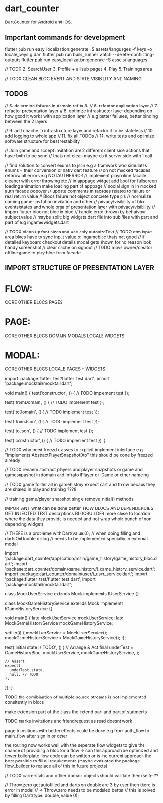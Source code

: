 # dart_counter

DartCounter for Android and iOS.

## Important commands for development

flutter pub run easy_localization:generate -S assets/languages -f keys -o locale_keys.g.dart
flutter pub run build_runner watch --delete-conflicting-outputs
flutter pub run easy_localization:generate -S assets/languages

// TODO 2. SearchUser 3. Profile + all sub pages 4. Play 5. Trainings area

// TODO CLEAN BLOC EVENT AND STATE VISIBILITY AND NAMING

## TODOS

// 5. determine failures in domain ref to 8.
// 6. refactor application layer
// 7. refactor presentation layer
// 8. optimize infrastructor layer depending on how good it works with application layer
// e.g better failures, better binding between the 2 layers

// 9. add chache to infrastructure layer and refactor it to be stateless
// 10. add logging to whole app
// 11. fix all TODOs
// 14. write tests and optimize software structure for best testability

// Join game and accept invitation are 2 different client side actions that have both to be send
// thats not clean maybe do it server side with 1 call

// find solution to convert enums to json e.g a framwork who simulates enums + their conversion or nativ dart feature
// on not mocked facades rethrow all errors e.g NOTAUTHERROR
// implement playonline facade cleaner with error throwing etc
// in apppage widget add bool for fullscreen loading animation make loading part of apppage
// social sign in in mocked auth facade popover
// update comments in facades related to failure or real return value
// Blocs failure not object concrete type pls
// normalize naming game-invitation invitation and other
// privacy/visibility of bloc events/states and whole orga of presentation layer with privacy/visibility
// import flutter bloc not bloc in bloc
// handle error thrown by behaivour subject.value
// maybe splitt big widgets.dart file into sub files with part and part of e.g ingame/widgets.dart

// TODO clean up font sizes and use only autosizeText
// TODO atm input area blocs have to sync input value of ingamebloc thats not good
// If detailed keyboard checkout details modal gets shown for no reason look handy screenshot
// clear cache on signout
// TODO move owner/creator offline game to play bloc from facade

## IMPORT STRUCTURE OF PRESENTATION LAYER

# FLOW:

CORE
OTHER
BLOCS
PAGES

# PAGE:

CORE
OTHER
BLOCS
DOMAIN
MODALS
LOCALE WIDGETS

# MODAL:

CORE
OTHER
BLOCS
LOCALE PAGES + WIDGETS

import 'package:flutter_test/flutter_test.dart';
import 'package:mocktail/mocktail.dart';

void main() {
test('constructor', () {
// TODO implement test
});

test('fromDomain', () {
// TODO implement test
});

test('toDomain', () {
// TODO implement test
});

test('fromJson', () {
// TODO implement test
});

test('toJson', () {
// TODO implement test
});

test('constructor', () {
// TODO implement test
});
}

// TODO why need freezd classes to explicit implement interface e.g "implements AbstractPlayerSnapshotDto" this should be done by freezed already

// TODO renaem abstract players and player snapshots or game and gamesnpashot in domain and infrato IPlayer or IGame or other nameing

// TODO game folder all in gamehistory expect dart and throw becaus they are shared in play and training ???ß

// training game/player snapshot single remove initial() methods

IMPORTANT what can be done better:
HOW BLOCS AND DEPENDENCIES GET INJECTED
TEST descriptions
BLOCBUILDER more close to location where the data they provide is needed and not wrap whole bunch of non depending widgets

// THERE is a probleme with Dart(value:0);
// when doing filling and dartsOnDouble dialog
// needs to be implemented specialliy in external modal


import 'package:dart_counter/application/main/game_history/game_history_bloc.dart';
import 'package:dart_counter/domain/game_history/i_game_history_service.dart';
import 'package:dart_counter/domain/user/i_user_service.dart';
import 'package:flutter_test/flutter_test.dart';
import 'package:mocktail/mocktail.dart';

class MockUserService extends Mock implements IUserService {}

class MockGameHistoryService extends Mock implements IGameHistoryService {}

void main() {
  late MockUserService mockUserService;
  late MockGameHistoryService mockGameHistoryService;

  setUp(() {
    mockUserService = MockUserService();
    mockGameHistoryService = MockGameHistoryService();
  });

  test('initial state is TODO', () {
    // Arrange & Act
    final underTest = GameHistoryBloc(
      mockUserService,
      mockGameHistoryService,
    );

    // Assert
    expect(
      underTest.state,
      null, // TODO
    );
  });
}


TODO the comibination of multiple source streams is not implemented consitently in blocs 

make extension part of the class the extend part and part of statments

TODO marks invitations and friendrequest as read doesnt work

page transitions with better effects could be done e.g from auth_flow to main_flow after sign in or other

the routing now works well with the seperate flow widgets to give the chance of providing a bloc for a flow -> can this approach be optimized and fewer boilerplate flow code can be written or is the current approach the best possible to fill all requirements
(maybe evaluated the package flow_builder to replace all of this in future projects)


// TODO carrerstats and otther domain objects should validate them selfe ??

// Throw.zero get autofilled and darts on double are 3 by user then there is error in model
// => Throw.zero needs to be modeled better // this is solved by filling Dart(type: double, value 0);